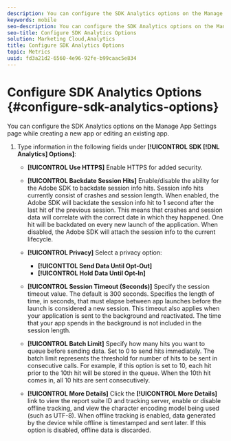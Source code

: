 ```yaml
---
description: You can configure the SDK Analytics options on the Manage App Settings page while creating a new app or editing an existing app.
keywords: mobile
seo-description: You can configure the SDK Analytics options on the Manage App Settings page while creating a new app or editing an existing app.
seo-title: Configure SDK Analytics Options
solution: Marketing Cloud,Analytics
title: Configure SDK Analytics Options
topic: Metrics
uuid: fd3a21d2-6560-4e96-92fe-b99caac5e834
---
```


# Configure SDK Analytics Options {#configure-sdk-analytics-options}

You can configure the SDK Analytics options on the Manage App Settings page while creating a new app or editing an existing app.

1. Type information in the following fields under **[!UICONTROL SDK [!DNL Analytics] Options]**:

    * **[!UICONTROL Use HTTPS]**
      Enable HTTPS for added security.  

    * **[!UICONTROL Backdate Session Hits]**
      Enable/disable the ability for the Adobe SDK to backdate session info hits. Session info hits currently consist of crashes and session length. When enabled, the Adobe SDK will backdate the session info hit to 1 second after the last hit of the previous session. This means that crashes and session data will correlate with the correct date in which they happened. One hit will be backdated on every new launch of the application. When disabled, the Adobe SDK will attach the session info to the current lifecycle.

    * **[!UICONTROL Privacy]**
      Select a privacy option:  
        * **[!UICONTTOL Send Data Until Opt-Out]**
        * **[!UICONTROL Hold Data Until Opt-In]**

    * **[!UICONTROL Session Timeout (Seconds)]**
      Specify the session timeout value. The default is 300 seconds. Specifies the length of time, in seconds, that must elapse between app launches before the launch is considered a new session. This timeout also applies when your application is sent to the background and reactivated. The time that your app spends in the background is not included in the session length.

    * **[!UICONTROL Batch Limit]**
      Specify how many hits you want to queue before sending data. Set to 0 to send hits immediately. The batch limit represents the threshold for number of hits to be sent in consecutive calls. For example, if this option is set to 10, each hit prior to the 10th hit will be stored in the queue. When the 10th hit comes in, all 10 hits are sent consecutively.  

    * **[!UICONTROL More Details]**
      Click the **[!UICONTROL More Details]** link to view the report suite ID and tracking server, enable or disable offline tracking, and view the character encoding model being used (such as UTF-8). When offline tracking is enabled, data generated by the device while offline is timestamped and sent later. If this option is disabled, offline data is discarded.